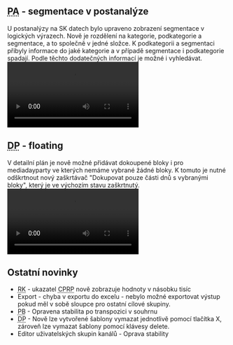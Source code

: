 ﻿---
categories: [fenix]
layout: fenix
---
## <abbr title="Post analýza">PA</abbr> - segmentace v postanalýze 
U postanalýzy na SK datech bylo upraveno zobrazení segmentace v logických výrazech. 
Nově je rozdělení na kategorie, podkategorie a segmentace, a to společně v jedné složce. 
K podkategorii a segmentaci přibyly informace do jaké kategorie a v případě segmentace i podkategorie spadají. 
Podle těchto dodatečných informací je možné i vyhledávat. 
<video src="{{site.url}}/data/segmentace_SK.mp4" type="video/mp4" controls></video>

## <abbr title="Detailní plán">DP</abbr> - floating 
V detailní plán je nově možné přidávat dokoupené bloky i pro mediadayparty ve kterých nemáme vybrané žádné bloky. 
K tomuto je nutné odškrtnout nový zaškrtávač "Dokupovat pouze části dnů s vybranými bloky", který je ve výchozím stavu zaškrtnutý. 
<video src="{{site.url}}/data/DP_floating.mp4" type="video/mp4" controls></video>

## Ostatní novinky
<ul><li><abbr title="Reachové křivky">RK</abbr> - ukazatel <abbr title="Cost Per Rating Point">CPRP</abbr> nově zobrazuje hodnoty v násobku tisíc</li>
<li>Export -  chyba v exportu do excelu - nebylo možné exportovat výstup pokud měl v sobě sloupce pro ostatní cílové skupiny.</li>
<li><abbr title="Post buy">PB</abbr> - Opravena stabilita po transpozici v souhrnu</li>
<li><abbr title="Detailní plán">DP</abbr> - Nově lze vytvořené šablony vymazat jednotlivě pomocí tlačítka X, zároveň lze vymazat šablony pomocí klávesy delete.</li>
<li>Editor uživatelských skupin kanálů - Oprava stability</li></ul>


